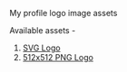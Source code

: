 My profile logo image assets

Available assets -

1. [SVG Logo](./sidrao2006.svg)
2. [512x512 PNG Logo](./sidrao2006-512x512.png)
